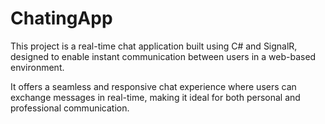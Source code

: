 # ChatingApp

This project is a real-time chat application built using C# and SignalR, designed to enable instant communication between users in a web-based environment.

It offers a seamless and responsive chat experience where users can exchange messages in real-time, making it ideal for both personal and professional communication.
